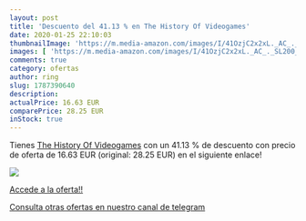 ```yaml
---
layout: post
title: 'Descuento del 41.13 % en The History Of Videogames'
date: 2020-01-25 22:10:03
thumbnailImage: 'https://m.media-amazon.com/images/I/41OzjC2x2xL._AC_._SL200_.jpg'
images: [ 'https://m.media-amazon.com/images/I/41OzjC2x2xL._AC_._SL200_.jpg' ]
comments: true
category: ofertas
author: ring
slug: 1787390640
description:
actualPrice: 16.63 EUR
comparePrice: 28.25 EUR
inStock: true
---
```


Tienes [The History Of Videogames](https://www.amazon.com/dp/1787390640/?tag=redken08-20) con un 41.13 % de descuento con precio de oferta de 16.63 EUR (original: 28.25 EUR) en el siguiente enlace!

[![](https://m.media-amazon.com/images/I/41OzjC2x2xL._AC_._SL200_.jpg)](https://www.amazon.com/dp/1787390640/?tag=redken08-20)

[Accede a la oferta!!](https://www.amazon.com/dp/1787390640/?tag=redken08-20)

[Consulta otras ofertas en nuestro canal de telegram](https://t.me/s/ofertas25)

